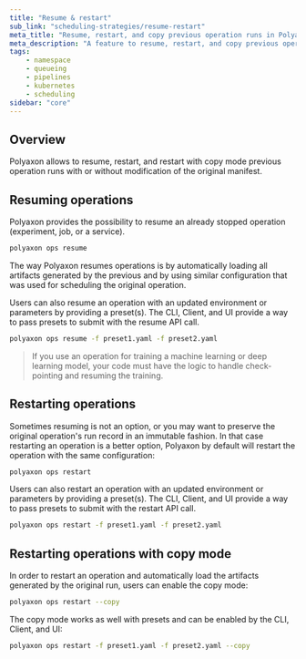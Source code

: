 ```yaml
---
title: "Resume & restart"
sub_link: "scheduling-strategies/resume-restart"
meta_title: "Resume, restart, and copy previous operation runs in Polyaxon - scheduling strategies"
meta_description: "A feature to resume, restart, and copy previous operation runs in Polyaxon."
tags:
    - namespace
    - queueing
    - pipelines
    - kubernetes
    - scheduling
sidebar: "core"
---
```


## Overview

Polyaxon allows to resume, restart, and restart with copy mode previous operation runs with or without modification of the original manifest.

## Resuming operations

Polyaxon provides the possibility to resume an already stopped operation (experiment, job, or a service).

```bash
polyaxon ops resume
```

The way Polyaxon resumes operations is by automatically loading all artifacts generated by the previous and by using similar configuration that was used for scheduling the original operation.  

Users can also resume an operation with an updated environment or parameters by providing a preset(s). The CLI, Client, and UI provide a way to pass presets to submit with the resume API call.

```bash
polyaxon ops resume -f preset1.yaml -f preset2.yaml
```

> If you use an operation for training a machine learning or deep learning model, your code must have the logic to handle check-pointing and resuming the training.

## Restarting operations

Sometimes resuming is not an option, or you may want to preserve the original operation's run record in an immutable fashion. 
In that case restarting an operation is a better option, Polyaxon by default will restart the operation with the same configuration: 

```bash
polyaxon ops restart
```

Users can also restart an operation with an updated environment or parameters by providing a preset(s). The CLI, Client, and UI provide a way to pass presets to submit with the restart API call.

```bash
polyaxon ops restart -f preset1.yaml -f preset2.yaml
```

## Restarting operations with copy mode

In order to restart an operation and automatically load the artifacts generated by the original run, users can enable the copy mode:

```bash
polyaxon ops restart --copy
```

The copy mode works as well with presets and can be enabled by the CLI, Client, and UI:

```bash
polyaxon ops restart -f preset1.yaml -f preset2.yaml --copy
```

